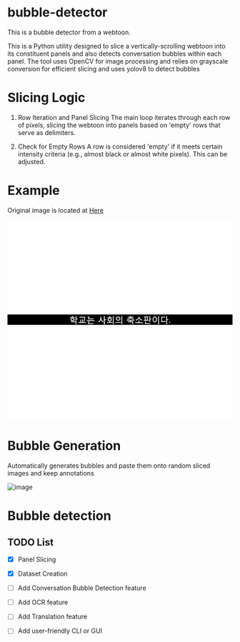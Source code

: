 # bubble-detector
This is a bubble detector from a webtoon.

This is a Python utility designed to slice a vertically-scrolling webtoon into its constituent panels and  also detects conversation bubbles within each panel. The tool uses OpenCV for image processing and relies on grayscale conversion for efficient slicing and uses yolov8 to detect bubbles

# Slicing Logic

1. Row Iteration and Panel Slicing
The main loop iterates through each row of pixels, slicing the webtoon into panels based on 'empty' rows that serve as delimiters.

2. Check for Empty Rows
A row is considered 'empty' if it meets certain intensity criteria (e.g., almost black or almost white pixels). This can be adjusted.

# Example

Original image is located at [Here](sample/image/prologue.jpg)

![Alt Text](output.gif)

# Bubble Generation

Automatically generates bubbles and paste them onto random sliced images and keep annotations

![image](https://github.com/gyupro/bubble-detector/assets/79894531/7857d8a1-f6ab-4c85-aeb3-8e57cd6db3f3)


# Bubble detection

## TODO List

- [x] Panel Slicing
- [x] Dataset Creation
- [ ] Add Conversation Bubble Detection feature
- [ ] Add OCR feature
- [ ] Add Translation feature
- [ ] Add user-friendly CLI or GUI

